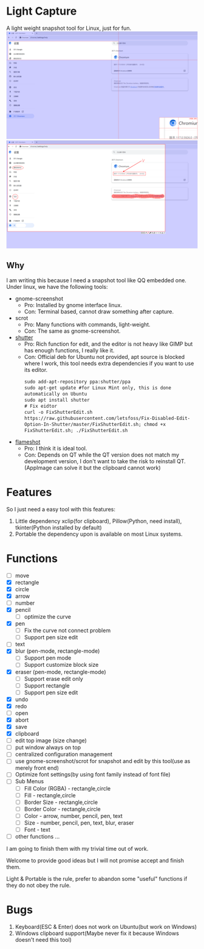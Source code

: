 # Light Capture
A light weight snapshot tool for Linux, just for fun.
![Alt text](example/01.png "Area selection")
![Alt text](example/02.png "Edit functions")

## Why
I am writing this because I need a snapshot tool like QQ embedded one.
Under linux, we have the following tools:
- gnome-screenshot
  - Pro: Installed by gnome interface linux.
  - Con: Terminal based, cannot draw something after capture.
- scrot
  - Pro: Many functions with commands, light-weight.
  - Con: The same as gnome-screenshot.
- [shutter](https://shutter-project.org/)
  - Pro: Rich function for edit, and the editor is not heavy like GIMP but has enough functions, I really like it.
  - Con: Official deb for Ubuntu not provided, apt source is blocked where I work, this tool needs extra dependencies if you want to use its editor.
    ```
    sudo add-apt-repository ppa:shutter/ppa
    sudo apt-get update #for Linux Mint only, this is done automatically on Ubuntu
    sudo apt install shutter
    # Fix eidtor
    curl -o FixShutterEdit.sh https://raw.githubusercontent.com/letsfoss/Fix-Disabled-Edit-Option-In-Shutter/master/FixShutterEdit.sh; chmod +x FixShutterEdit.sh; ./FixShutterEdit.sh
    ```
- [flameshot](https://flameshot.org/)
  - Pro: I think it is ideal tool.
  - Con: Depends on QT while the QT version does not match my development version, I don't want to take the risk to reinstall QT. (AppImage can solve it but the clipboard cannot work)

# Features
So I just need a easy tool with this features:
1. Little dependency
    xclip(for clipboard), Pillow(Python, need install), tkinter(Python installed by default)
2. Portable
    the dependency upon is available on most Linux systems.

# Functions
- [ ] move
- [x] rectangle
- [x] circle
- [x] arrow
- [ ] number
- [x] pencil
  - [ ] optimize the curve
- [x] pen
  - [ ] Fix the curve not connect problem
  - [ ] Support pen size edit
- [ ] text
- [x] blur (pen-mode, rectangle-mode)
  - [ ] Support pen mode
  - [ ] Support customize block size
- [x] eraser (pen-mode, rectangle-mode)
  - [ ] Support erase edit only
  - [ ] Support rectangle
  - [ ] Support pen size edit
- [x] undo
- [x] redo
- [ ] open
- [x] abort
- [x] save
- [x] clipboard
- [ ] edit top image (size change)
- [ ] put window always on top
- [ ] centralized configuration management
- [ ] use gnome-screenshot/scrot for snapshot and edit by this tool(use as merely front end)
- [ ] Optimize font settings(by using font family instead of font file)
- [ ] Sub Menus
  - [ ] Fill Color (RGBA) - rectangle,circle
  - [ ] Fill - rectangle,circle
  - [ ] Border Size - rectangle,circle
  - [ ] Border Color - rectangle,circle
  - [ ] Color - arrow, number, pencil, pen, text
  - [ ] Size - number, pencil, pen, text, blur, eraser
  - [ ] Font - text
- [ ] other functions ...

I am going to finish them with my trivial time out of work.

Welcome to provide good ideas but I will not promise accept and finish them.

Light & Portable is the rule, prefer to abandon some "useful" functions if they do not obey the rule.

# Bugs
1. Keyboard(ESC & Enter) does not work on Ubuntu(but work on Windows)
2. Windows clipboard support(Maybe never fix it because Windows doesn't need this tool)
